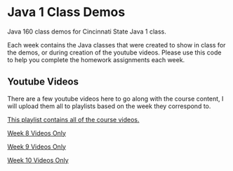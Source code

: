 # Java 1 Class Demos

Java 160 class demos for Cincinnati State Java 1 class. 

Each week contains the Java classes that were created to show in class for the demos, or during creation of the youtube videos. Please use this code to help you complete the homework assignments each week.


## Youtube Videos

There are a few youtube videos here to go along with the course content, I will upload them all to playlists based on the week they correspond to.

[This playlist contains all of the course videos.](https://www.youtube.com/playlist?list=PLWRvoIK5KFynq0EMB2tJ3itY2l1gm8EE4)

[Week 8 Videos Only](https://www.youtube.com/playlist?list=PLWRvoIK5KFyniQYKYZLwCQP1HMTiv9sut)

[Week 9 Videos Only](https://www.youtube.com/playlist?list=PLWRvoIK5KFylgeAzBUNnrY_ioXyItwbaX)

[Week 10 Videos Only](https://www.youtube.com/playlist?list=PLWRvoIK5KFyk2zkepKO2Ds2qhwwxH9H_-)
